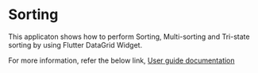 # Sorting

This applicaton shows how to perform Sorting, Multi-sorting and Tri-state sorting by using Flutter DataGrid Widget.

For more information, refer the below link,
[User guide documentation](https://help.syncfusion.com/flutter/datagrid/sorting)
